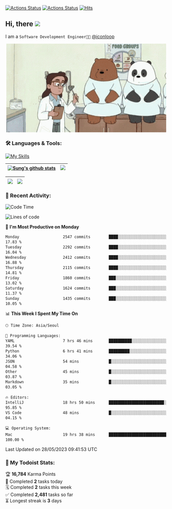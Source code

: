 
[![Actions Status](https://github.com/ddok2/ddok2/workflows/Todoist%20Readme/badge.svg)](https://github.com/ddok2/ddok2/actions)
[![Actions Status](https://github.com/ddok2/ddok2/workflows/wakatime-stats/badge.svg)](https://github.com/ddok2/ddok2/actions)
[![Hits](https://hits.seeyoufarm.com/api/count/incr/badge.svg?url=https%3A%2F%2Fgithub.com%2Fddok2&count_bg=%23FF9595&title_bg=%23555555&icon=github.svg&icon_color=%23FFFFFF&title=hits&edge_flat=false)](https://hits.seeyoufarm.com)

<!-- ![visitors](https://visitor-badge.laobi.icu/badge?page_id=ddok2.ddok2) -->
## Hi, there <img src="https://raw.githubusercontent.com/MartinHeinz/MartinHeinz/master/wave.gif" width="3%">

I am a `Software Development Engineer🧑‍💻` [@iconloop](https://github.com/iconloop)


<p align="center">
    <img align="center" alt="GIF" src="img/debugging.gif" />
</p>


### 🛠 Languages & Tools:

[![My Skills](https://skillicons.dev/icons?i=go,js,ts,py,express,react,svelte,jquery,pug,mongodb,mysql,redis,aws,docker,kubernetes)](https://skillicons.dev)


| <a href="https://github-readme-stats.vercel.app/api?username=ddok2&show_icons=true&include_all_commits=true&count_private=true&theme=buefy&hide_border=true"><img align="center" src="https://github-readme-stats.vercel.app/api?username=ddok2&show_icons=true&include_all_commits=true&count_private=true&theme=buefy&hide_border=true" alt="Sung's github stats" /></a> | <a href="https://github.com/ddok2"><img src="http://github-readme-streak-stats.herokuapp.com?user=ddok2&hide_border=true" /></a> |
| ------------- |------------- |


| <a href="https://github.com/ddok2"><img align="center" src="https://github-readme-stats.vercel.app/api/top-langs/?username=ddok2&theme=buefy&hide=html,css&hide_border=true" /></a> | <a href="https://github.com/ddok2"><img align="center" src="https://activity-graph.herokuapp.com/graph?username=ddok2&theme=github&hide_border=true" height="250" /></a> |
| ------------- |--------------------------------------------------------------------------------------------------------------------------------------------------------------------------|


<!-- <details open>
    <summary>📈 My GitHub Stats</summary>
    <p align="center">
        <a href="https://github.com/ddok2">
            <img align="center" src="https://github-readme-stats.vercel.app/api?username=ddok2&show_icons=true&include_all_commits=true&count_private=true&theme=buefy&hide_border=true" alt="Sung's github stats" />
        </a>
    </p>
</details>
<details>
    <summary>💬 Top Languages</summary>
    <p align="center"> 
        <a href="https://github.com/ddok2">
            <img align="center" src="https://github-readme-stats.vercel.app/api/top-langs/?username=ddok2&layout=compact&theme=buefy&hide=html,css&hide_border=true" />
        </a>
    </p>
</details> -->


### 🌈 Recent Activity:
<!--START_SECTION:waka-->
![Code Time](http://img.shields.io/badge/Code%20Time-2%2C093%20hrs%2039%20mins-blue)

![Lines of code](https://img.shields.io/badge/From%20Hello%20World%20I%27ve%20Written-11.5%20million%20lines%20of%20code-blue)

📅 **I'm Most Productive on Monday** 

```text
Monday                   2547 commits        ████░░░░░░░░░░░░░░░░░░░░░   17.83 % 
Tuesday                  2292 commits        ████░░░░░░░░░░░░░░░░░░░░░   16.04 % 
Wednesday                2412 commits        ████░░░░░░░░░░░░░░░░░░░░░   16.88 % 
Thursday                 2115 commits        ████░░░░░░░░░░░░░░░░░░░░░   14.81 % 
Friday                   1860 commits        ███░░░░░░░░░░░░░░░░░░░░░░   13.02 % 
Saturday                 1624 commits        ███░░░░░░░░░░░░░░░░░░░░░░   11.37 % 
Sunday                   1435 commits        ███░░░░░░░░░░░░░░░░░░░░░░   10.05 % 
```


📊 **This Week I Spent My Time On** 

```text
🕑︎ Time Zone: Asia/Seoul

💬 Programming Languages: 
YAML                     7 hrs 46 mins       ██████████░░░░░░░░░░░░░░░   39.54 % 
Python                   6 hrs 41 mins       █████████░░░░░░░░░░░░░░░░   34.06 % 
JSON                     54 mins             █░░░░░░░░░░░░░░░░░░░░░░░░   04.58 % 
Other                    45 mins             █░░░░░░░░░░░░░░░░░░░░░░░░   03.87 % 
Markdown                 35 mins             █░░░░░░░░░░░░░░░░░░░░░░░░   03.05 % 

🔥 Editors: 
IntelliJ                 18 hrs 50 mins      ████████████████████████░   95.85 % 
VS Code                  48 mins             █░░░░░░░░░░░░░░░░░░░░░░░░   04.15 % 

💻 Operating System: 
Mac                      19 hrs 38 mins      █████████████████████████   100.00 % 
```


 Last Updated on 28/05/2023 09:41:53 UTC
<!--END_SECTION:waka-->

### 🚧 My Todoist Stats:
<!-- TODO-IST:START -->
🏆  **16,784** Karma Points           
🌸  Completed **2** tasks today           
🗓  Completed **2** tasks this week           
✅  Completed **2,481** tasks so far           
⏳  Longest streak is **3** days
<!-- TODO-IST:END -->

